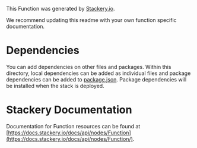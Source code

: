 This Function was generated by [Stackery.io](https://www.stackery.io).

We recommend updating this readme with your own function specific documentation.

# Dependencies

You can add dependencies on other files and packages.
Within this directory, local dependencies can be added as individual files and
package dependencies can be added to [package.json](https://docs.npmjs.com/files/package.json).
Package dependencies will be installed when the stack is deployed.

# Stackery Documentation

Documentation for Function resources can be found at [https://docs.stackery.io/docs/api/nodes/Function](https://docs.stackery.io/docs/api/nodes/Function/).
